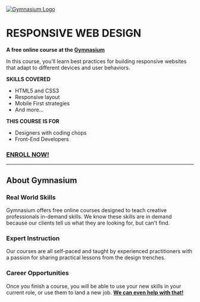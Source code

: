 [![Gymnasium Logo](https://gymnasium.github.io/cms/img/gymnasium-logo-gray.svg)](http://thegymnasium.com)

# RESPONSIVE WEB DESIGN

**A free online course at the [Gymnasium](http://thegymnasium.com)**

In this course, you’ll learn best practices for building responsive websites that adapt to different devices and user behaviors.

**SKILLS COVERED**
- HTML5 and CSS3
- Responsive layout
- Mobile First strategies
- And more…

**THIS COURSE IS FOR**
- Designers with coding chops
- Front-End Developers


### [ENROLL NOW!](http://thegymnasium.com/courses/GYM/101/0/about)

---

## About Gymnasium


### Real World Skills

Gymnasium offers free online courses designed to teach creative professionals in-demand skills. We know these skills are in demand because our clients tell us what they are looking for, but can't find.


### Expert Instruction

Our courses are all self-paced and taught by experienced practitioners with a passion for sharing practical lessons from the design trenches.

### Career Opportunities

Once you finish a course, you will be able to use your new skills in your current role, or use them to land a new job. **[We can even help with that!](http://aquent.com/find-work/?utm_source=thegymnasium&utm_medium=github&utm_campaign=readmejobs)**

